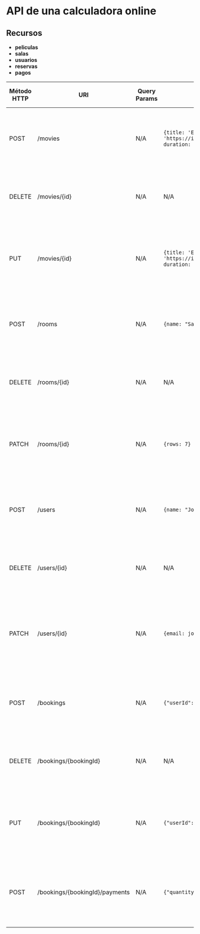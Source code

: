# API de una calculadora online

## Recursos

- **peliculas**
- **salas**
- **usuarios**
- **reservas**
- **pagos**


| Método HTTP | URI                            | Query Params | Cuerpo de la Petición                                                                                                                                                           | Cuerpo de la Respuesta                                                                                                                                                                   | Códigos de Respuesta                                                            |
|-------------|--------------------------------|--------------|---------------------------------------------------------------------------------------------------------------------------------------------------------------------------------|------------------------------------------------------------------------------------------------------------------------------------------------------------------------------------------|---------------------------------------------------------------------------------|
| POST        | /movies                        | N/A          | `{title: 'El caballero oscuro', image: 'https://image.tmdb.org/t/p/original/tSIH3DTA4oFQDhPaJgHxxQZoqHh.jpg', duration: '2h 32min', genres: 'Drama, Acción, Crimen, Suspense'}` | `{id:1, title: 'El caballero oscuro', image: 'https://image.tmdb.org/t/p/original/tSIH3DTA4oFQDhPaJgHxxQZoqHh.jpg', duration: '2h 32min', genres: 'Drama, Acción, Crimen, Suspense'}`    | 201 Created<br/>400 Bad Request<br/>500 Internal Server Error                   |
| DELETE      | /movies/{id}                   | N/A          | N/A                                                                                                                                                                             | N/A                                                                                                                                                                                      | 200 Ok<br/>404 Not found<br/>500 Internal Server Error                          |
| PUT         | /movies/{id}                   | N/A          | `{title: 'El caballero oscuro', image: 'https://image.tmdb.org/t/p/original/tSIH3DTA4oFQDhPaJgHxxQZoqHh.jpg', duration: '2h 32min', genres: 'Drama, Acción, Crimen, Suspense'}` | `{id:1, title: 'El caballero oscuro', image: 'https://image.tmdb.org/t/p/original/tSIH3DTA4oFQDhPaJgHxxQZoqHh.jpg', duration: '2h 32min', genres: 'Drama, Acción, Crimen, Suspense'}`    | 200 Ok<br/>400 Bad Request<br/>404 Not found<br/>500 Internal Server Error      |
| POST        | /rooms                         | N/A          | `{name: "Sala 1", rows: 5, columns: 10}`                                                                                                                                        | `{id: 1, name: "Sala 1", rows: 5, columns: 10}`                                                                                                                                          | 201 Created<br/>400 Bad Request<br/>500 Internal Server Error                   |
| DELETE      | /rooms/{id}                    | N/A          | N/A                                                                                                                                                                             | N/A                                                                                                                                                                                      | 200 Ok<br/>404 Not found<br/>500 Internal Server Error                          |
| PATCH       | /rooms/{id}                    | N/A          | `{rows: 7}`                                                                                                                                                                     | `{id: 1, name: "Sala 1", rows: 7, columns: 10}`                                                                                                                                          | 200 Ok<br/>400 Bad Request<br/>404 Not found<br/>500 Internal Server Error      |
| POST        | /users                         | N/A          | `{name: "John Doe", email: "john.doe@gmail.com"}`                                                                                                                               | `{id: 1, name: "John Doe", email: "john.doe@gmail.com"}`                                                                                                                                 | 201 Created<br/>400 Bad Request<br/>500 Internal Server Error                   |
| DELETE      | /users/{id}                    | N/A          | N/A                                                                                                                                                                             | N/A                                                                                                                                                                                      | 200 Ok<br/>404 Not found<br/>500 Internal Server Error                          |
| PATCH       | /users/{id}                    | N/A          | `{email: john.doe@comunidadunir.net}`                                                                                                                                           | `{id: 1, name: "John Doe", email: "john.doe@comunidadunir.net"}`                                                                                                                         | 200 Created<br/>400 Bad Request<br/>404 Not found<br/>500 Internal Server Error |
| POST        | /bookings                      | N/A          | `{"userId": 1, "roomId": 1, "seats": [1, 2]}`                                                                                                                                   | `{id:1, "userId": 1, "roomId": 1, "seats": [1, 2]}`                                                                                                                                      | 201 Created<br/>400 Bad Request<br/>500 Internal Server Error                   |
| DELETE      | /bookings/{bookingId}          | N/A          | N/A                                                                                                                                                                             | N/A                                                                                                                                                                                      | 200 OK<br/>404 Not Found<br/>500 Internal Server Error                          |
| PUT         | /bookings/{bookingId}          | N/A          | `{"userId": 1, "roomId": 1, "seats": [3, 4]}`                                                                                                                                   | `{id:1, "userId": 1, "roomId": 1, "seats": [3, 4]}`                                                                                                                                      | 200 Ok<br/>400 Bad Request<br/>404 Not found<br/>500 Internal Server Error      |
| POST        | /bookings/{bookingId}/payments | N/A          | `{"quantity": 14}`                                                                                                                                                              | `{"id": 1, "userId": 1, "roomId": 1, "seats": [3, 4], "quantity": 20, "paid": true}`                                                                                                     | 200 OK <br/>400 Bad Request<br/>404 Not Found<br/>500 Internal Server Error     |

